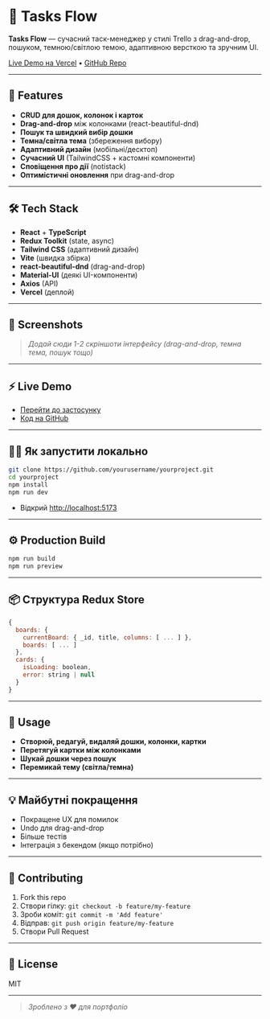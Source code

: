 # 📝 Tasks Flow

**Tasks Flow** — сучасний таск-менеджер у стилі Trello з drag-and-drop, пошуком, темною/світлою темою, адаптивною версткою та зручним UI.

[Live Demo на Vercel](https://your-app.vercel.app) • [GitHub Repo](https://github.com/yourusername/yourproject)

---

## 🚀 Features

- **CRUD для дошок, колонок і карток**
- **Drag-and-drop** між колонками (react-beautiful-dnd)
- **Пошук та швидкий вибір дошки**
- **Темна/світла тема** (збереження вибору)
- **Адаптивний дизайн** (мобільні/десктоп)
- **Сучасний UI** (TailwindCSS + кастомні компоненти)
- **Сповіщення про дії** (notistack)
- **Оптимістичні оновлення** при drag-and-drop

---

## 🛠️ Tech Stack

- **React** + **TypeScript**
- **Redux Toolkit** (state, async)
- **Tailwind CSS** (адаптивний дизайн)
- **Vite** (швидка збірка)
- **react-beautiful-dnd** (drag-and-drop)
- **Material-UI** (деякі UI-компоненти)
- **Axios** (API)
- **Vercel** (деплой)

---

## 📸 Screenshots

> _Додай сюди 1-2 скріншоти інтерфейсу (drag-and-drop, темна тема, пошук тощо)_

---

## ⚡ Live Demo

- [Перейти до застосунку](https://your-app.vercel.app)
- [Код на GitHub](https://github.com/yourusername/yourproject)

---

## 🧑‍💻 Як запустити локально

   ```bash
   git clone https://github.com/yourusername/yourproject.git
   cd yourproject
npm install
npm run dev
```
- Відкрий [http://localhost:5173](http://localhost:5173)

---

## ⚙️ Production Build

```bash
npm run build
npm run preview
```

---

## 📦 Структура Redux Store

```js
{
  boards: {
    currentBoard: { _id, title, columns: [ ... ] },
    boards: [ ... ]
  },
  cards: {
    isLoading: boolean,
    error: string | null
  }
}
```

---

## 📝 Usage

- **Створюй, редагуй, видаляй дошки, колонки, картки**
- **Перетягуй картки між колонками**
- **Шукай дошки через пошук**
- **Перемикай тему (світла/темна)**

---

## 💡 Майбутні покращення

- Покращене UX для помилок
- Undo для drag-and-drop
- Більше тестів
- Інтеграція з бекендом (якщо потрібно)

---

## 🤝 Contributing

1. Fork this repo
2. Створи гілку: `git checkout -b feature/my-feature`
3. Зроби коміт: `git commit -m 'Add feature'`
4. Відправ: `git push origin feature/my-feature`
5. Створи Pull Request

---

## 📄 License

MIT

---

> _Зроблено з ❤️ для портфоліо_


